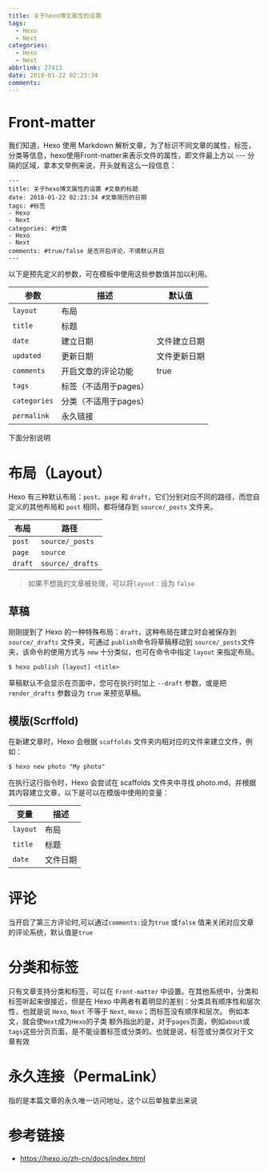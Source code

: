 ```yaml
---
title: 关于hexo博文属性的设置
tags:
  - Hexo
  - Next
categories:
  - Hexo
  - Next
abbrlink: 27413
date: 2018-01-22 02:23:34
comments:
---
```



# Front-matter
我们知道，Hexo 使用 Markdown 解析文章，为了标识不同文章的属性，标签，分类等信息，hexo使用Front-matter来表示文件的属性<!-- more -->，即文件最上方以 --- 分隔的区域，拿本文举例来说，开头就有这么一段信息：
```
---
title: 关于hexo博文属性的设置 #文章的标题
date: 2018-01-22 02:23:34 #文章简历的日期
tags: #标签
- Hexo 
- Next
categories: #分类
- Hexo
- Next
comments: #true/false 是否开启评论，不填默认开启
---
```

以下是预先定义的参数，可在模板中使用这些参数值并加以利用。

|参数|描述|默认值|
|----|----|----|
| `layout` | 布局 |
| `title`	| 标题 |
| `date` | 建立日期 | 文件建立日期 |
| `updated `|	更新日期 | 文件更新日期 |
| `comments`	| 开启文章的评论功能 | true |
| `tags` | 标签（不适用于pages）|	
| `categories` | 分类（不适用于pages）|	
| `permalink` | 永久链接|

下面分别说明  

# 布局（Layout）

Hexo 有三种默认布局：`post`、`page` 和 `draft`，它们分别对应不同的路径，而您自定义的其他布局和 `post` 相同，都将储存到 `source/_posts` 文件夹。

|布局|路径|
|----|----|
|`post`|`source/_posts`|
|`page`|`source`|
|`draft`|`source/_drafts`|
> 如果不想我的文章被处理，可以将`layout：`设为 `false`

## 草稿
刚刚提到了 Hexo 的一种特殊布局：`draft`，这种布局在建立时会被保存到 `source/_drafts` 文件夹，可通过 `publish`命令将草稿移动到 `source/_posts`文件夹，该命令的使用方式与 `new` 十分类似，也可在命令中指定 `layout` 来指定布局。

```
$ hexo publish [layout] <title>
```

草稿默认不会显示在页面中，您可在执行时加上 `--draft` 参数，或是把 `render_drafts` 参数设为 `true` 来预览草稿。

## 模版(Scrffold)

在新建文章时，Hexo 会根据 `scaffolds` 文件夹内相对应的文件来建立文件，例如：

```
$ hexo new photo "My photo"
```

在执行这行指令时，Hexo 会尝试在 scaffolds 文件夹中寻找 photo.md，并根据其内容建立文章，以下是可以在模版中使用的变量：  

|变量|描述|
|---|---|
|`layout`|布局|
|`title`|标题|
|`date`|文件日期|

# 评论

当开启了第三方评论时,可以通过`comments:`设为`true` 或`false` 值来关闭对应文章的评论系统，默认值是`true`

# 分类和标签

只有文章支持分类和标签，可以在 `Front-matter` 中设置。在其他系统中，分类和标签听起来很接近，但是在 Hexo 中两者有着明显的差别：分类具有顺序性和层次性，也就是说 `Hexo`, `Next` 不等于 `Next`, `Hexo`；而标签没有顺序和层次。 例如本文，就会使`Next`成为`Hexo`的子类
额外指出的是，对于`pages`页面，例如`about`或`tags`这些分页页面，是不能设置标签或分类的。也就是说，标签或分类仅对于文章有效

# 永久连接（PermaLink）

指的是本篇文章的永久唯一访问地址，这个以后单独拿出来说

# 参考链接

* https://hexo.io/zh-cn/docs/index.html
